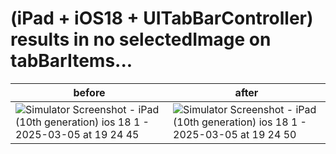 # (iPad + iOS18 + UITabBarController) results in no selectedImage on tabBarItems...

|before|after|
|-|-|
|![Simulator Screenshot - iPad (10th generation) ios 18 1 - 2025-03-05 at 19 24 45](https://github.com/user-attachments/assets/6d95597a-4f36-4603-a65a-2df9d7c40db7)|![Simulator Screenshot - iPad (10th generation) ios 18 1 - 2025-03-05 at 19 24 50](https://github.com/user-attachments/assets/d4840c1d-bc16-49fa-b1fa-9a0466ef3f8f)|
